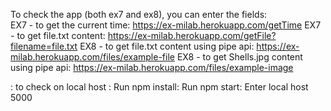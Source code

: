 To check the app (both ex7 and ex8), you can enter the fields:  
EX7 - to get the current time:  https://ex-milab.herokuapp.com/getTime
EX7 - to get file.txt content:   https://ex-milab.herokuapp.com/getFile?filename=file.txt
EX8 - to get file.txt content using pipe api: https://ex-milab.herokuapp.com/files/example-file
EX8 - to get Shells.jpg content using pipe api: https://ex-milab.herokuapp.com/files/example-image


: to check on local host :
Run npm install:
Run npm start:
Enter local host 5000